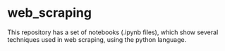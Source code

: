 # web_scraping
This repository has a set of notebooks (.ipynb files), which show several techniques used in web scraping, using the python language.
